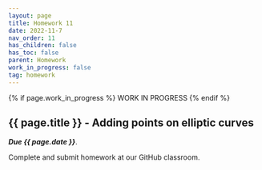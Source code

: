 ```yaml
---
layout: page
title: Homework 11
date: 2022-11-7
nav_order: 11
has_children: false
has_toc: false
parent: Homework
work_in_progress: false
tag: homework 
---
```


{% if page.work_in_progress %} WORK IN PROGRESS {% endif %}

## {{ page.title }} - Adding points on elliptic curves

**_Due {{ page.date }}_**. 

Complete and submit homework at our GitHub classroom.

